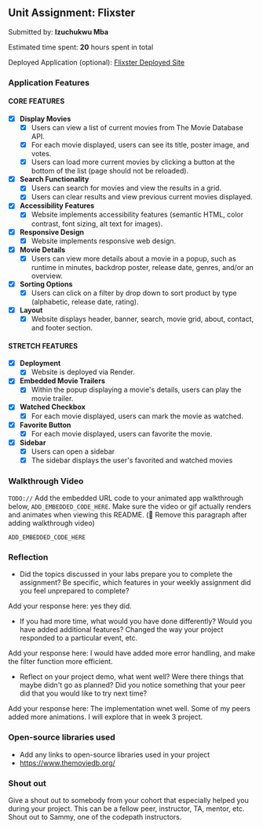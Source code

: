 ## Unit Assignment: Flixster

Submitted by: **Izuchukwu Mba**

Estimated time spent: **20** hours spent in total

Deployed Application (optional): [Flixster Deployed Site](https://flixster-qyi6.onrender.com/)

### Application Features

#### CORE FEATURES


- [x] **Display Movies**
  - [x] Users can view a list of current movies from The Movie Database API.
  - [x] For each movie displayed, users can see its title, poster image, and votes.
  - [x] Users can load more current movies by clicking a button at the bottom of the list (page should not be reloaded).
- [x] **Search Functionality**
  - [x] Users can search for movies and view the results in a grid.
  - [x] Users can clear results and view previous current movies displayed.
- [x] **Accessibility Features**
  - [x] Website implements accessibility features (semantic HTML, color contrast, font sizing, alt text for images).
- [x] **Responsive Design**
  - [x] Website implements responsive web design.
- [x] **Movie Details**
  - [x] Users can view more details about a movie in a popup, such as runtime in minutes, backdrop poster, release date, genres, and/or an overview.
- [x] **Sorting Options**
  - [x] Users can click on a filter by drop down to sort product by type (alphabetic, release date, rating).
- [x] **Layout**
  - [x] Website displays header, banner, search, movie grid, about, contact, and footer section.

#### STRETCH FEATURES

- [x] **Deployment**
  - [x] Website is deployed via Render.
- [x] **Embedded Movie Trailers**
  - [x] Within the popup displaying a movie's details, users can play the movie trailer.
- [x] **Watched Checkbox**
  - [x] For each movie displayed, users can mark the movie as watched.
- [x] **Favorite Button**
  - [x] For each movie displayed, users can favorite the movie.
- [x] **Sidebar**
  - [x] Users can open a sidebar
  - [x] The sidebar displays the user's favorited and watched movies

### Walkthrough Video

`TODO://` Add the embedded URL code to your animated app walkthrough below, `ADD_EMBEDDED_CODE_HERE`. Make sure the video or gif actually renders and animates when viewing this README. (🚫 Remove this paragraph after adding walkthrough video)

`ADD_EMBEDDED_CODE_HERE`

### Reflection

* Did the topics discussed in your labs prepare you to complete the assignment? Be specific, which features in your weekly assignment did you feel unprepared to complete?

Add your response here: yes they did.

* If you had more time, what would you have done differently? Would you have added additional features? Changed the way your project responded to a particular event, etc.
  
Add your response here: I would have added more error handling, and make the filter function more efficient.

* Reflect on your project demo, what went well? Were there things that maybe didn't go as planned? Did you notice something that your peer did that you would like to try next time?

Add your response here: The implementation wnet well. Some of my peers added more animations. I will explore that in week 3 project.

### Open-source libraries used

- Add any links to open-source libraries used in your project
- https://www.themoviedb.org/

### Shout out

Give a shout out to somebody from your cohort that especially helped you during your project. This can be a fellow peer, instructor, TA, mentor, etc.
Shout out to Sammy, one of the codepath instructors.
